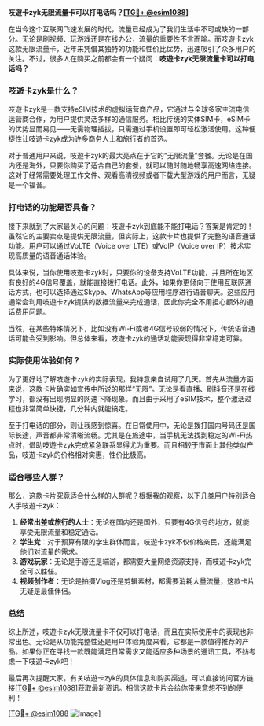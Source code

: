 **吱遊卡zyk无限流量卡可以打电话吗？[[TG💪+ @esim1088](https://t.me/s/esim1088)]**

在当今这个互联网飞速发展的时代，流量已经成为了我们生活中不可或缺的一部分。无论是刷视频、玩游戏还是在线办公，流量的重要性不言而喻。而吱遊卡zyk这款无限流量卡，近年来凭借其独特的功能和性价比优势，迅速吸引了众多用户的关注。不过，很多人在购买之前都会有一个疑问：**吱遊卡zyk无限流量卡可以打电话吗？**

### 吱遊卡zyk是什么？

吱遊卡zyk是一款支持eSIM技术的虚拟运营商产品，它通过与全球多家主流电信运营商合作，为用户提供灵活多样的通信服务。相比传统的实体SIM卡，eSIM卡的优势显而易见——无需物理插拔，只需通过手机设置即可轻松激活使用。这种便捷性让吱遊卡zyk成为许多商务人士和旅行者的首选。

对于普通用户来说，吱遊卡zyk的最大亮点在于它的“无限流量”套餐。无论是在国内还是海外，只要你购买了适合自己的套餐，就可以随时随地畅享高速网络连接。这对于经常需要处理工作文件、观看高清视频或者下载大型游戏的用户而言，无疑是一个福音。

### 打电话的功能是否具备？

接下来就到了大家最关心的问题：吱遊卡zyk到底能不能打电话？答案是肯定的！虽然它的主要卖点是提供无限流量，但实际上，这款卡片也提供了完整的语音通话功能。用户可以通过VoLTE（Voice over LTE）或VoIP（Voice over IP）技术实现高质量的语音通话体验。

具体来说，当你使用吱遊卡zyk时，只要你的设备支持VoLTE功能，并且所在地区有良好的4G信号覆盖，就能直接拨打电话。此外，如果你更倾向于使用互联网通话方式，也可以选择通过Skype、WhatsApp等应用程序进行语音聊天。这些应用通常会利用吱遊卡zyk提供的数据流量来完成通话，因此你完全不用担心额外的通话费用问题。

当然，在某些特殊情况下，比如没有Wi-Fi或者4G信号较弱的情况下，传统语音通话可能会受到影响。但总体来看，吱遊卡zyk的通话功能表现得非常稳定可靠。

### 实际使用体验如何？

为了更好地了解吱遊卡zyk的实际表现，我特意亲自试用了几天。首先从流量方面来说，这款卡片确实如宣传中所说的那样“无限”。无论是看直播、刷抖音还是在线学习，都没有出现明显的网速下降现象。而且由于采用了eSIM技术，整个激活过程也非常简单快捷，几分钟内就能搞定。

至于打电话的部分，则让我感到惊喜。在日常使用中，无论是拨打国内号码还是国际长途，声音都非常清晰流畅。尤其是在旅途中，当手机无法找到稳定的Wi-Fi热点时，借助吱遊卡zyk完成紧急联系显得尤为重要。而且相较于市面上其他类似产品，吱遊卡zyk的价格相对实惠，性价比极高。

### 适合哪些人群？

那么，这款卡片究竟适合什么样的人群呢？根据我的观察，以下几类用户特别适合入手吱遊卡zyk：

1. **经常出差或旅行的人士**：无论在国内还是国外，只要有4G信号的地方，就能享受无限流量和稳定通话。
2. **学生党**：对于预算有限的学生群体而言，吱遊卡zyk不仅价格亲民，还能满足他们对流量的需求。
3. **游戏玩家**：无论是手游还是端游，都需要大量网络资源支持，而吱遊卡zyk完全可以胜任。
4. **视频创作者**：无论是拍摄Vlog还是剪辑素材，都需要消耗大量流量，这款卡片无疑是最佳伴侣。

### 总结

综上所述，吱遊卡zyk无限流量卡不仅可以打电话，而且在实际使用中的表现也非常出色。无论是从功能完整性还是用户体验角度来看，它都是一款值得推荐的产品。如果你正在寻找一款既能满足日常需求又能适应多种场景的通讯工具，不妨考虑一下吱遊卡zyk吧！

最后再次提醒大家，有关吱遊卡zyk的具体信息和购买渠道，可以直接访问官方链接[[TG💪+ @esim1088](https://t.me/s/esim1088)]获取最新资讯。相信这款卡片会给你带来意想不到的便利！

[[TG💪+ @esim1088](https://t.me/s/esim1088) ![Image](https://i.postimg.cc/4NQfJmqS/Snipaste-2025-05-13-00-14-12.png)]